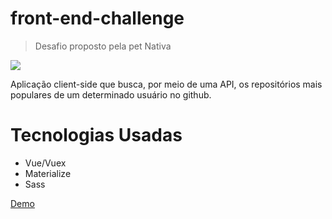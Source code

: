 # front-end-challenge

> Desafio proposto pela pet Nativa

<img src="~/vue-repository-finder" />

<p>
Aplicação client-side que busca, por meio de uma API, os repositórios mais populares de um determinado usuário no github.
</p>


# Tecnologias Usadas
- Vue/Vuex
- Materialize
- Sass


<a href="https://frontendchallenge-a63c9.firebaseapp.com">
    Demo 
</a>

